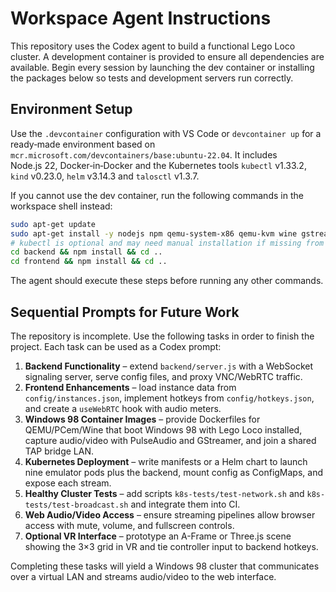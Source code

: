 # Workspace Agent Instructions

This repository uses the Codex agent to build a functional Lego Loco cluster. A development container is provided to ensure all dependencies are available. Begin every session by launching the dev container or installing the packages below so tests and development servers run correctly.

## Environment Setup
Use the `.devcontainer` configuration with VS Code or `devcontainer up` for a ready‑made environment based on `mcr.microsoft.com/devcontainers/base:ubuntu-22.04`. It includes Node.js 22, Docker‑in‑Docker and the Kubernetes tools `kubectl` v1.33.2, `kind` v0.23.0, `helm` v3.14.3 and `talosctl` v1.3.7.

If you cannot use the dev container, run the following commands in the workspace shell instead:

```bash
sudo apt-get update
sudo apt-get install -y nodejs npm qemu-system-x86 qemu-kvm wine gstreamer1.0-tools pulseaudio docker.io tcpdump
# kubectl is optional and may need manual installation if missing from apt
cd backend && npm install && cd ..
cd frontend && npm install && cd ..
```

The agent should execute these steps before running any other commands.

## Sequential Prompts for Future Work
The repository is incomplete. Use the following tasks in order to finish the project. Each task can be used as a Codex prompt:

1. **Backend Functionality** – extend `backend/server.js` with a WebSocket signaling server, serve config files, and proxy VNC/WebRTC traffic.
2. **Frontend Enhancements** – load instance data from `config/instances.json`, implement hotkeys from `config/hotkeys.json`, and create a `useWebRTC` hook with audio meters.
3. **Windows 98 Container Images** – provide Dockerfiles for QEMU/PCem/Wine that boot Windows 98 with Lego Loco installed, capture audio/video with PulseAudio and GStreamer, and join a shared TAP bridge LAN.
4. **Kubernetes Deployment** – write manifests or a Helm chart to launch nine emulator pods plus the backend, mount config as ConfigMaps, and expose each stream.
5. **Healthy Cluster Tests** – add scripts `k8s-tests/test-network.sh` and `k8s-tests/test-broadcast.sh` and integrate them into CI.
6. **Web Audio/Video Access** – ensure streaming pipelines allow browser access with mute, volume, and fullscreen controls.
7. **Optional VR Interface** – prototype an A-Frame or Three.js scene showing the 3×3 grid in VR and tie controller input to backend hotkeys.

Completing these tasks will yield a Windows 98 cluster that communicates over a virtual LAN and streams audio/video to the web interface.
